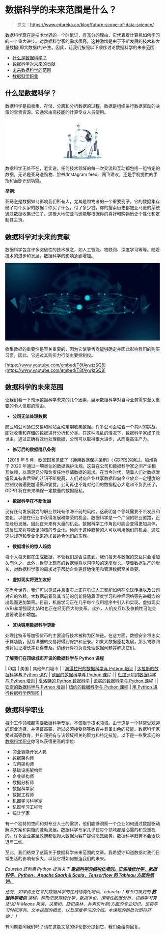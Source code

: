 # 数据科学的未来范围是什么？

> 原文：<https://www.edureka.co/blog/future-scope-of-data-science/>

数据科学现在是技术世界的一个时髦词，有充分的理由，它代表着计算机如何学习的一个重大进步。对数据科学家的需求很高，这种激增是由于不断发展的技术和大量数据(即大数据)的产生。因此，让我们按照以下顺序讨论数据科学的未来范围:

*   [什么是数据科学？](#what)
*   [数据科学对未来的贡献](#contribution)
*   [未来数据科学的范围](#scope)
*   [数据科学职业](#career)

## **什么是数据科学？**

数据科学是指收集、存储、分离和分析数据的过程，数据是组织进行数据驱动的决策的宝贵资源。它通常由高技能的计算专业人员使用。

![future-of-data-science-edureka](img/50e4b0507c2b3c9e051fc5a308b4b5a2.png)数据科学无处不在，老实说，任何技术领域的每一次交流和互动都包括一组特定的数据，无论是亚马逊购物、脸书/Instagram feed、网飞建议，还是手机提供的手指和面部识别功能。

**举例:**

亚马逊是数据如何影响我们所有人，尤其是购物者的一个重要例子。它的数据集存储了每个买家的数据；你买了什么，付了多少钱，你的搜索历史都被亚马逊的系统通过数据收集记住了。这极大地使亚马逊能够根据你的喜好和购物历史个性化和定制其主页。

## **数据科学对未来的贡献**

数据科学包含许多突破性的技术概念，如人工智能、物联网、深度学习等等。随着技术的进步和发展，数据科学的影响急剧增加。

![Data Science Future](img/7fae5982c2f4596fcb8331839d759be9.png)

收集数据的重要性是至关重要的，因为它使零售商能够确定并因此影响我们的购买习惯。因此，它通过其购买力行使主要控制权。

[https://www.youtube.com/embed/T8fAywjzSQ8](https://www.youtube.com/embed/T8fAywjzSQ8)

## **数据科学的未来范围**

让我们看一下预示数据科学未来的几个因素，展示数据科学对当今业务需求至关重要的令人信服的理由。

*   **公司无法处理数据**

商业和公司通过交易和网站互动定期收集数据。许多公司面临着一个共同的挑战，即对收集和存储的数据进行分析和分类。在这种混乱的情况下，数据科学家成了救世主。通过正确有效地处理数据，公司可以取得很大进步，从而提高生产力。

*   **修订后的数据隐私条例**

【2018 年 5 月，欧盟国家见证了《通用数据保护条例》( GDPR)的通过。加州将于 2020 年通过一项类似的数据保护法规。这将在公司和数据科学家之间产生相互依赖，以满足充分和负责任地存储数据的需求。在当今时代，随着人们对数据泄露及其有害后果的认识不断提高，人们对向企业共享数据和向企业放弃一定程度的控制权普遍更加谨慎和警觉。公司再也不能对他们的数据粗心大意和不负责任了。GDPR 将在未来确保一定数量的数据隐私。

*   **数据科学在不断发展**

没有任何发展潜力的职业领域有停滞不前的风险。这表明各个领域需要不断发展和变化，以便在行业中获得发展和繁荣的机会。数据科学是一个广阔的职业道路，正在经历发展，因此在未来有大量的机会。数据科学工作角色可能会变得更加具体，这反过来将导致该领域的专业化。倾向于这种趋势的人可以利用他们的机会，通过这些规范和专业化来追求最适合他们的东西。

*   **数据增长的惊人趋势**

每个人每天都在生成数据，不管我们是否注意到。我们每天与数据的交互只会增加久而久之。此外，世界上现有的数据量将以闪电般的速度增长。随着数据生产的增长，对数据科学家的需求对于帮助企业更好地使用和管理数据至关重要。

*   **虚拟现实将更加友好**

在当今世界，我们可以见证并且事实上正在见证人工智能如何在全球传播以及公司对它的依赖。大数据前景及其当前的创新将随着深度学习和神经网络等先进概念的出现而更加繁荣。目前，机器学习正在几乎每个应用程序中引入和实现。虚拟现实(VR)和增强现实(AR)也正在经历巨大的变革。此外，人机交互以及依赖性可能会显著改善和增加。

*   **区块链用数据科学更新**

处理比特币等加密货币的主要流行技术被称为区块链。在这方面，数据安全将忠实于其功能，因为详细的交易将得到保护和记录。如果大数据蓬勃发展，那么物联网也将见证增长并获得普及。边缘计算将负责处理数据问题并解决它们。

**了解我们在顶级城市开设的数据科学与 Python 课程**

| 印度 | 美国 | 其他热门城市 |
| [海得拉巴的数据科学与 Python 培训](https://www.edureka.co/data-science-python-certification-course-hyderabad) | [达拉斯的数据科学与 Python 课程](https://www.edureka.co/data-science-python-certification-course-dallas) | [德里的数据科学与 Python 课程](https://www.edureka.co/data-science-python-certification-course-delhi) |
| [班加罗尔的数据科学与 Python 培训](https://www.edureka.co/data-science-python-certification-course-bangalore) | [夏洛特的 Python 数据科学](https://www.edureka.co/data-science-python-certification-course-charlotte) | [孟买的数据科学与 Python 课程](https://www.edureka.co/data-science-python-certification-course-mumbai) |
| [钦奈的数据科学与 Python 培训](https://www.edureka.co/data-science-python-certification-course-chennai) | [纽约的数据科学与 Python 课程](https://www.edureka.co/data-science-python-certification-course-new-york-city) | [用 Python 进行数据科学西雅图](https://www.edureka.co/data-science-python-certification-course-seattle) |

## **数据科学职业**

每个工作领域都需要数据科学专家，不仅限于技术领域。由于这是一个非常受欢迎的职业选择，并保证高薪，所以必须接受高等教育并具备出色的技能。数据科学家受过高等教育，并自诩拥有与该领域相关的智力和特定技能。以下是一些受欢迎的[数据科学职业](https://www.edureka.co/blog/data-science-career-opportunities-your-guide-to-top-data-scientist-jobs)你可以获得更高的学位:

*   商业智能开发人员
*   数据架构师
*   应用架构师
*   基础设施架构师
*   企业架构师
*   数据分析师
*   数据科学家
*   数据工程师
*   机器学习科学家
*   机器学习工程师
*   统计学家

有一个独特的空间和对专业人士的需求，他们能够洞察一个企业如何通过数据驱动解决方案和实施而蓬勃发展。数据科学专家几乎在每个领域都是必需的和受重视的。许多企业甚至政府都依赖大数据为客户提供高效服务。数据科学趋势不会很快退居二线。

至此，我们结束了这篇关于数据科学未来范围的文章。我希望你知道数据对我们日常生活的影响有多大，以及它将如何塑造我们的未来。

*Edureka 还利用 Python 提供关于 [**数据科学的结构化培训。它包括统计学、数据科学、Python、Apache Spark & Scala、Tensorflow 和 Tableau 方面的培训。**](https://www.edureka.co/data-science-python-certification-course)*

*还有，如果你正在寻找数据科学的在线结构化培训，edureka！有专门策划的  [**数据科学培训**](https://www.edureka.co/masters-program/data-scientist-certification) 课程，帮助您获得统计学、数据争论、探索性数据分析、机器学习算法(如 K-Means 聚类、决策树、随机森林、朴素贝叶斯)方面的专业知识。您将学习时间序列、文本挖掘的概念，以及深度学习的介绍。本课程的新批次即将开始！！*

有问题要问我们吗？请在这篇文章的评论部分提到它，我们会给你回复。